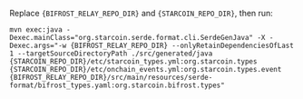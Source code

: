 
Replace `{BIFROST_RELAY_REPO_DIR}` and `{STARCOIN_REPO_DIR}`, then run:

```shell
mvn exec:java -Dexec.mainClass="org.starcoin.serde.format.cli.SerdeGenJava" -X -Dexec.args="-w {BIFROST_RELAY_REPO_DIR} --onlyRetainDependenciesOfLast 1 --targetSourceDirectoryPath ./src/generated/java {STARCOIN_REPO_DIR}/etc/starcoin_types.yml:org.starcoin.types {STARCOIN_REPO_DIR}/etc/onchain_events.yml:org.starcoin.types.event {BIFROST_RELAY_REPO_DIR}/src/main/resources/serde-format/bifrost_types.yaml:org.starcoin.bifrost.types"
```
